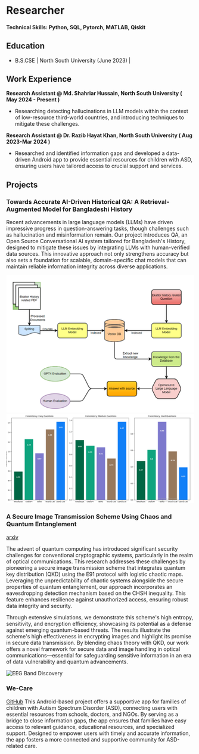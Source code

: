 # Researcher

#### Technical Skills: Python, SQL, Pytorch, MATLAB, Qiskit

## Education 			        		
- B.S.CSE  | North South University (June 2023) | 

## Work Experience
**Research Assistant @ Md. Shahriar Hussain, North South University  ( May 2024 - Present )**
- Researching detecting hallucinations in LLM models within the context of low-resource third-world countries, and introducing techniques to mitigate these challenges.

**Research Assistant @ Dr. Razib Hayat Khan, North South University  ( Aug 2023-Mar 2024 )**
- Researched and identified information gaps and developed a data-driven Android app to provide essential resources for children with ASD, ensuring users have tailored access to crucial support and services.

## Projects
### Towards Accurate AI-Driven Historical QA: A Retrieval-Augmented Model for Bangladeshi History

Recent advancements in large language models (LLMs) have driven impressive progress in question-answering tasks, though challenges such as hallucination and misinformation remain. Our project introduces QA, an Open Source Conversational AI system tailored for Bangladesh's History, designed to mitigate these issues by integrating LLMs with human-verified data sources. This innovative approach not only strengthens accuracy but also sets a foundation for scalable, domain-specific chat models that can maintain reliable information integrity across diverse applications.

![](assets/img/eqa.png)
![](assets/img/Screenshot.png)

### A Secure Image Transmission Scheme Using Chaos and Quantum Entanglement
[arxiv]([https://www.mdpi.com/1424-8220/22/8/3048](https://arxiv.org/abs/2311.18471))

The advent of quantum computing has introduced significant security challenges for conventional cryptographic systems, particularly in the realm of optical communications. This research addresses these challenges by pioneering a secure image transmission scheme that integrates quantum key distribution (QKD) using the E91 protocol with logistic chaotic maps. Leveraging the unpredictability of chaotic systems alongside the secure properties of quantum entanglement, our approach incorporates an eavesdropping detection mechanism based on the CHSH inequality. This feature enhances resilience against unauthorized access, ensuring robust data integrity and security.

Through extensive simulations, we demonstrate this scheme's high entropy, sensitivity, and encryption efficiency, showcasing its potential as a defense against emerging quantum-based threats. The results illustrate the scheme's high effectiveness in encrypting images and highlight its promise in secure data transmission. By blending chaos theory with QKD, our work offers a novel framework for secure data and image handling in optical communications—essential for safeguarding sensitive information in an era of data vulnerability and quantum advancements.

![EEG Band Discovery](assets/img/sit.jpg)

### We-Care
[GitHub](https://github.com/Remian-9080/CSE-299_ASD-HELP)
This Android-based project offers a supportive app for families of children with Autism Spectrum Disorder (ASD), connecting users with essential resources from schools, doctors, and NGOs. By serving as a bridge to close information gaps, the app ensures that families have easy access to relevant guidance, educational resources, and specialized support. Designed to empower users with timely and accurate information, the app fosters a more connected and supportive community for ASD-related care.


